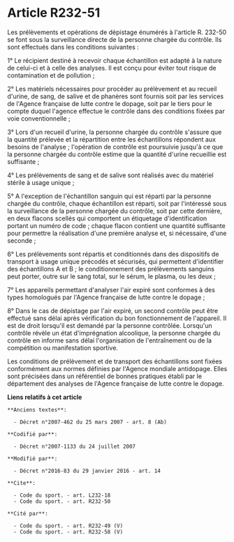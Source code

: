 # Article R232-51

Les prélèvements et opérations de dépistage énumérés à l'article R. 232-50 se font sous la surveillance directe de la
personne chargée du contrôle. Ils sont effectués dans les conditions suivantes :

1° Le récipient destiné à recevoir chaque échantillon est adapté à la nature de celui-ci et à celle des analyses. Il est
conçu pour éviter tout risque de contamination et de pollution ;

2° Les matériels nécessaires pour procéder au prélèvement et au recueil d'urine, de sang, de salive et de phanères sont
fournis soit par les services de l'Agence française de lutte contre le dopage, soit par le tiers pour le compte duquel
l'agence effectue le contrôle dans des conditions fixées par voie conventionnelle ;

3° Lors d'un recueil d'urine, la personne chargée du contrôle s'assure que la quantité prélevée et la répartition entre les
échantillons répondent aux besoins de l'analyse ; l'opération de contrôle est poursuivie jusqu'à ce que la personne chargée
du contrôle estime que la quantité d'urine recueillie est suffisante ;

4° Les prélèvements de sang et de salive sont réalisés avec du matériel stérile à usage unique ;

5° A l'exception de l'échantillon sanguin qui est réparti par la personne chargée du contrôle, chaque échantillon est
réparti, soit par l'intéressé sous la surveillance de la personne chargée du contrôle, soit par cette dernière, en deux
flacons scellés qui comportent un étiquetage d'identification portant un numéro de code ; chaque flacon contient une quantité
suffisante pour permettre la réalisation d'une première analyse et, si nécessaire, d'une seconde ;

6° Les prélèvements sont répartis et conditionnés dans des dispositifs de transport à usage unique précodés et sécurisés, qui
permettent d'identifier des échantillons A et B ; le conditionnement des prélèvements sanguins peut porter, outre sur le sang
total, sur le sérum, le plasma, ou les deux ;

7° Les appareils permettant d'analyser l'air expiré sont conformes à des types homologués par l'Agence française de lutte
contre le dopage ;

8° Dans le cas de dépistage par l'air expiré, un second contrôle peut être effectué sans délai après vérification du bon
fonctionnement de l'appareil. Il est de droit lorsqu'il est demandé par la personne contrôlée. Lorsqu'un contrôle révèle un
état d'imprégnation alcoolique, la personne chargée du contrôle en informe sans délai l'organisation de l'entraînement ou de
la compétition ou manifestation sportive.

Les conditions de prélèvement et de transport des échantillons sont fixées conformément aux normes définies par l'Agence
mondiale antidopage. Elles sont précisées dans un référentiel de bonnes pratiques établi par le département des analyses de
l'Agence française de lutte contre le dopage.

**Liens relatifs à cet article**

	**Anciens textes**:

	  - Décret n°2007-462 du 25 mars 2007 - art. 8 (Ab)

	**Codifié par**:

	  - Décret n°2007-1133 du 24 juillet 2007

	**Modifié par**:

	  - Décret n°2016-83 du 29 janvier 2016 - art. 14

	**Cite**:

	  - Code du sport. - art. L232-18
	  - Code du sport. - art. R232-50

	**Cité par**:

	  - Code du sport. - art. R232-49 (V)
	  - Code du sport. - art. R232-58 (V)
